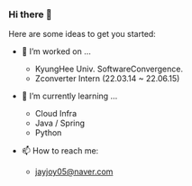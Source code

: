 ### Hi there 👋



Here are some ideas to get you started:

- 🔭 I’m worked on ...
  - KyungHee Univ. SoftwareConvergence.
  - Zconverter Intern (22.03.14 ~ 22.06.15)
- 🌱 I’m currently learning ...
  - Cloud Infra
  - Java / Spring
  - Python

- 📫 How to reach me:
  - jayjoy05@naver.com


